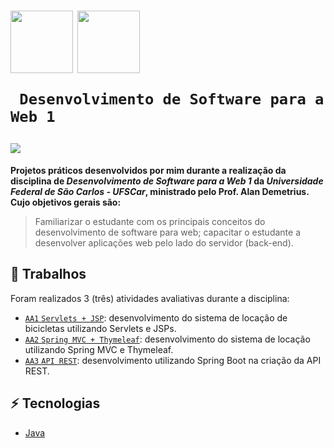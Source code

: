<h1>
   <p> 
      <img src="https://user-images.githubusercontent.com/92659173/208775299-8a384f52-7cbe-4af6-8d11-2de7d61b3a1e.svg" width="100" align="center" />
      <img src="https://user-images.githubusercontent.com/92659173/208777593-0b0906f0-2e13-420f-a435-b78f0151671e.png" width="100" align="center" />
      
     Desenvolvimento de Software para a Web 1
   </p>
   <img src="https://img.shields.io/github/license/vinimrs/VinChat?color=black" align="center" />
</h1>

**Projetos práticos desenvolvidos por mim durante a realização da disciplina de _Desenvolvimento de Software para a Web 1_ da _Universidade Federal de São Carlos - UFSCar_, ministrado pelo Prof. Alan Demetrius. Cujo objetivos gerais são:**

> Familiarizar o estudante com os principais conceitos do desenvolvimento de software para web; capacitar o estudante a desenvolver aplicações web pelo lado do servidor (back-end).

## :hammer: Trabalhos

Foram realizados 3 (três) atividades avaliativas durante a disciplina:

- [`AA1` `Servlets + JSP`](https://github.com/vinimrs/AA1/tree/master): desenvolvimento do sistema de locação de bicicletas utilizando Servlets e JSPs.
- [`AA2` `Spring MVC + Thymeleaf`](https://github.com/vinimrs/AA2/tree/main): desenvolvimento do sistema de locação utilizando Spring MVC e Thymeleaf.
- [`AA3` `API REST`](https://github.com/vinimrs/AA3/tree/main): desenvolvimento utilizando Spring Boot na criação da API REST.

## :zap: Tecnologias

- [Java](https://www.java.com/pt-BR/)
